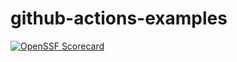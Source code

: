 # github-actions-examples

[![OpenSSF Scorecard](https://api.securityscorecards.dev/projects/github.com/dhurley/github-actions-examples/badge)](https://api.securityscorecards.dev/projects/github.com/dhurley/github-actions-examples)
